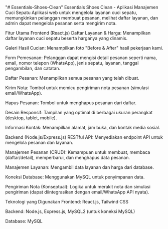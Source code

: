 "# Essentials-Shoes-Clean" 
Essentials Shoes Clean - Aplikasi Manajemen Cuci Sepatu
Aplikasi web untuk mengelola layanan cuci sepatu, memungkinkan pelanggan membuat pesanan, melihat daftar layanan, dan admin dapat mengelola pesanan serta mengirim nota.

Fitur Utama
Frontend (React.js)
Daftar Layanan & Harga: Menampilkan daftar layanan cuci sepatu beserta harganya yang dinamis.

Galeri Hasil Cucian: Menampilkan foto "Before & After" hasil pekerjaan kami.

Form Pemesanan: Pelanggan dapat mengisi detail pesanan seperti nama, email, nomor telepon (WhatsApp), jenis sepatu, layanan, tanggal pengambilan, dan catatan.

Daftar Pesanan: Menampilkan semua pesanan yang telah dibuat.

Kirim Nota: Tombol untuk memicu pengiriman nota pesanan (simulasi email/WhatsApp).

Hapus Pesanan: Tombol untuk menghapus pesanan dari daftar.

Desain Responsif: Tampilan yang optimal di berbagai ukuran perangkat (desktop, tablet, mobile).

Informasi Kontak: Menampilkan alamat, jam buka, dan kontak media sosial.

Backend (Node.js/Express.js)
RESTful API: Menyediakan endpoint API untuk mengelola pesanan dan layanan.

Manajemen Pesanan (CRUD): Kemampuan untuk membuat, membaca (daftar/detail), memperbarui, dan menghapus data pesanan.

Manajemen Layanan: Mengambil data layanan dan harga dari database.

Koneksi Database: Menggunakan MySQL untuk penyimpanan data.

Pengiriman Nota (Konseptual): Logika untuk merakit nota dan simulasi pengiriman (dapat diintegrasikan dengan email/WhatsApp API nyata).

Teknologi yang Digunakan
Frontend: React.js, Tailwind CSS

Backend: Node.js, Express.js, MySQL2 (untuk koneksi MySQL)

Database: MySQL
